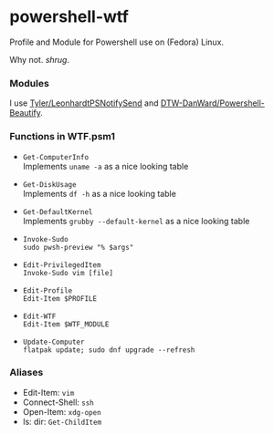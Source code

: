 # powershell-wtf

Profile and Module for Powershell use on (Fedora) Linux.

Why not. *shrug*.


### Modules

I use [Tyler/LeonhardtPSNotifySend](https://github.com/TylerLeonhardt/PSNotifySend) and [DTW-DanWard/Powershell-Beautify](https://github.com/DTW-DanWard/PowerShell-Beautifier).


### Functions in WTF.psm1

- `Get-ComputerInfo`  
Implements `uname -a` as a nice looking table

- `Get-DiskUsage`  
Implements `df -h` as a nice looking table

- `Get-DefaultKernel`  
Implements `grubby --default-kernel` as a nice looking table

- `Invoke-Sudo`  
`sudo pwsh-preview "% $args"`

- `Edit-PrivilegedItem`  
`Invoke-Sudo vim [file]`

- `Edit-Profile`  
`Edit-Item $PROFILE`

- `Edit-WTF`  
`Edit-Item $WTF_MODULE`

- `Update-Computer`  
`flatpak update; sudo dnf upgrade --refresh`


### Aliases

- Edit-Item: `vim`  
- Connect-Shell: `ssh`  
- Open-Item: `xdg-open`  
- ls: dir: `Get-ChildItem`  
